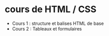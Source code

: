 # cours de HTML / CSS

- Cours 1 : structure et balises HTML de base
- Cours 2 : Tableaux et formulaires